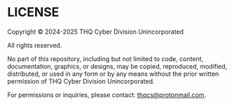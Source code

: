 # LICENSE

Copyright © 2024-2025 THQ Cyber Division Unincorporated

All rights reserved.

No part of this repository, including but not limited to code, content, documentation, graphics, or designs, may be copied, reproduced, modified, distributed, or used in any form or by any means without the prior written permission of THQ Cyber Division Unincorporated.

For permissions or inquiries, please contact: [thqcs@protonmail.com](mailto:thqcs@protonmail.com).